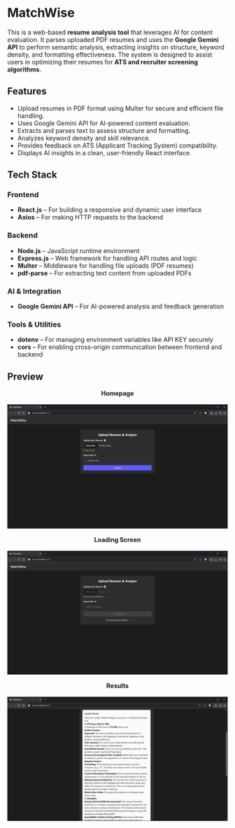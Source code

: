 # MatchWise
This is a web-based **resume analysis tool** that leverages AI for content evaluation. It parses uploaded PDF resumes and uses the **Google Gemini API** to perform semantic analysis, extracting insights on structure, keyword density, and formatting effectiveness. The system is designed to assist users in optimizing their resumes for **ATS and recruiter screening algorithms**.

## Features
- Upload resumes in PDF format using Multer for secure and efficient file handling.
- Uses Google Gemini API for AI-powered content evaluation.
- Extracts and parses text to assess structure and formatting.
- Analyzes keyword density and skill relevance.
- Provides feedback on ATS (Applicant Tracking System) compatibility.
- Displays AI insights in a clean, user-friendly React interface.

## Tech Stack
### Frontend
- **React.js** – For building a responsive and dynamic user interface
- **Axios** – For making HTTP requests to the backend
### Backend
- **Node.js** – JavaScript runtime environment
- **Express.js** – Web framework for handling API routes and logic
- **Multer** – Middleware for handling file uploads (PDF resumes)
- **pdf-parse** – For extracting text content from uploaded PDFs
### AI & Integration
- **Google Gemini API** – For AI-powered analysis and feedback generation
### Tools & Utilities
- **dotenv** – For managing environment variables like API KEY securely
- **cors** – For enabling cross-origin communication between frontend and backend

## Preview
<p align="center">
<strong>Homepage</strong><br><br>
<img src="./images/homepage.png"/>
</p>

<p align="center">
<strong>Loading Screen</strong><br><br>
<img src="./images/analyse.png"/>
</p>

<p align="center">
<strong>Results</strong><br><br>
<img src="./images/result.png"/>
</p>
